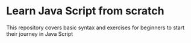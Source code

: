 # Learn Java Script from scratch
This repository covers basic syntax and exercises for beginners to start their journey in Java Script
